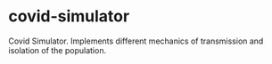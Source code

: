 # covid-simulator
Covid Simulator. Implements different mechanics of transmission and isolation of the population.
